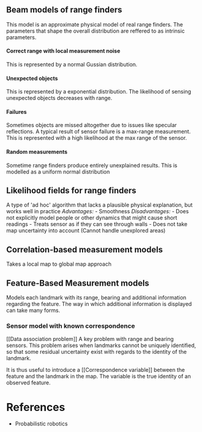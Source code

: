 ## Beam models of range finders
This model is an approximate physical model of real range finders. The parameters that shape the overall distribution are reffered to as intrinsic parameters.
#### Correct range with local measurement noise
This is represented by a normal Gussian distribution.
#### Unexpected objects
This is represented by a exponential distribution. The likelihood of sensing unexpected objects decreases with range.
#### Failures 
Sometimes objects are missed altogether due to issues like specular reflections. A typical result of sensor failure is a max-range measurement. This is represented with a high likelihood at the max range of the sensor.
#### Random measurements
Sometime range finders produce entirely unexplained results. This is modelled as a uniform normal distribution
## Likelihood fields for range finders
A type of 'ad hoc' algorithm that lacks a plausible physical explanation, but works well in practice
*Advantages:*
	- Smoothness
*Disadvantages:*
	- Does not explicitly model people or other dynamics that might cause short readings
	- Treats sensor as if they can see through walls
	- Does not take map uncertainty into account (Cannot handle unexplored areas)
## Correlation-based measurement models
Takes a local map to global map approach
## Feature-Based Measurement models
Models each landmark with its range, bearing and additional information regarding the feature. The way in which additional information is displayed can take many forms.
### Sensor model with known correspondence
[[Data association problem]] A key problem with range and bearing sensors. This problem arises when landmarks cannot be uniquely identified, so that some residual uncertainty exist with regards to the identity of the landmark.

It is thus useful to introduce a [[Correspondence variable]] between the feature and the landmark in the map. The variable is the true identity of an observed feature. 

# References
- Probabilistic robotics